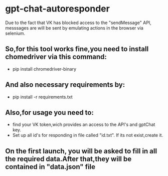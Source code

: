 # gpt-chat-autoresponder
Due to the fact that VK has blocked access to the "sendMessage" API, messsages are will be sent by emulating actions in the browser via selenium. 
## So,for this tool works fine,you need to install chomedriver via this command:
+ pip install chromedriver-binary
## And also necessary requirements by:
+ pip install -r requirements.txt

## Also,for usage you need to:
+ find your VK token,wich provides an access to the API's and gptChat key.
+ Set up all id's for responding in file called "id.txt". If its not exist,create it.
## On the first launch, you will be asked to fill in all the required data.After that,they will be contained in "data.json" file

